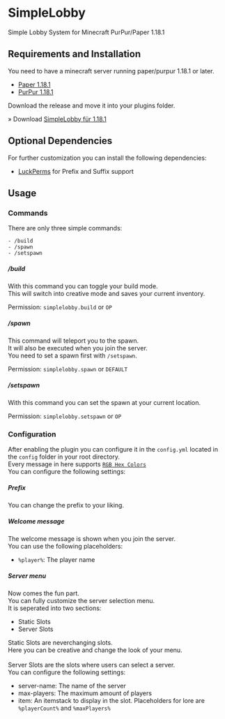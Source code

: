 # SimpleLobby
 Simple Lobby System for Minecraft PurPur/Paper 1.18.1



## Requirements and Installation

You need to have a minecraft server running paper/purpur 1.18.1 or later. <br>

- [Paper 1.18.1](https://papermc.io/downloads#Paper-1.18)
- [PurPur 1.18.1](https://purpurmc.org/downloads?v=1.18.1)

Download the release and move it into your plugins folder.

» Download [SimpleLobby für 1.18.1](/releases/SimpleLobby.jar)


## Optional Dependencies

For further customization you can install the following dependencies:

- [LuckPerms](https://www.spigotmc.org/resources/luckperms.28140/) for Prefix and Suffix support


## Usage

### Commands
There are only three simple commands:

    - /build
    - /spawn
    - /setspawn

##### /build

With this command you can toggle your build mode. <br>
This will switch into creative mode and saves your current inventory.

Permission: `simplelobby.build` or `OP`


##### /spawn

This command will teleport you to the spawn. <br>
It will also be executed when you join the server. <br>
You need to set a spawn first with `/setspawn`.

Permission: `simplelobby.spawn` or `DEFAULT`


##### /setspawn

With this command you can set the spawn at your current location. <br>

Permission: `simplelobby.setspawn` or `OP`


### Configuration

After enabling the plugin you can configure it in the `config.yml` located in the `config` folder in your root directory. <br>
Every message in here supports [`RGB Hex Colors`](https://github.com/CoasterFreakDE/minecraft-spigot-rgb-chat-support) <br>
You can configure the following settings:

##### Prefix

You can change the prefix to your liking. <br>

##### Welcome message

The welcome message is shown when you join the server. <br>
You can use the following placeholders:

- `%player%`: The player name


##### Server menu

Now comes the fun part. <br>
You can fully customize the server selection menu. <br>
It is seperated into two sections:

- Static Slots
- Server Slots

Static Slots are neverchanging slots. <br>
Here you can be creative and change the look of your menu. <br>
<br>
Server Slots are the slots where users can select a server. <br>
You can configure the following settings:

- server-name: The name of the server
- max-players: The maximum amount of players
- item: An itemstack to display in the slot. Placeholders for lore are `%playerCount%` and `%maxPlayers%`
